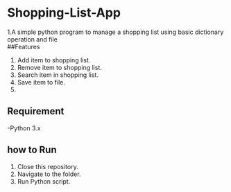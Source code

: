 # Shopping-List-App
1.A simple python program to manage a shopping list using basic dictionary operation and file
<br>
##Features
1. Add item to shopping list.
2. Remove item to shopping list.
3. Search item in shopping list.
4. Save item to file.
5. <br>
## Requirement
-Python 3.x

## how to Run
1. Close this repository.
2. Navigate to the folder.
3. Run Python script.




